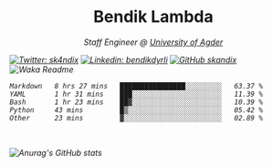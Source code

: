 <h1 align="center"> Bendik Lambda </h1>
<p align="center"><em>Staff Engineer @ <a href="http://www.uia.no">University of Agder</a></p>



[![Twitter: sk4ndix](https://img.shields.io/twitter/follow/sk4ndix?style=social)](https://twitter.com/sk4ndix)
[![Linkedin: bendikdyrli](https://img.shields.io/badge/-bendikdyrli-blue?style=flat-square&logo=Linkedin&logoColor=white&link=https://www.linkedin.com/in/bendikdyrli/)](https://www.linkedin.com/in/bendikdyrli/)
[![GitHub skandix](https://img.shields.io/github/followers/skandix?label=follow&style=social)](https://github.com/skandix)
![Waka Readme](https://github.com/skandix/skandix/workflows/Waka%20Readme/badge.svg)


<!--START_SECTION:waka-->
```text
Markdown   8 hrs 27 mins   ████████████████░░░░░░░░░   63.37 % 
YAML       1 hr 31 mins    ███░░░░░░░░░░░░░░░░░░░░░░   11.39 % 
Bash       1 hr 23 mins    ██▓░░░░░░░░░░░░░░░░░░░░░░   10.39 % 
Python     43 mins         █▒░░░░░░░░░░░░░░░░░░░░░░░   05.42 % 
Other      23 mins         ▓░░░░░░░░░░░░░░░░░░░░░░░░   02.89 % 
```
<!--END_SECTION:waka-->

  <br>
  
![Anurag's GitHub stats](https://github-readme-stats.vercel.app/api?username=skandix&show_icons=true&theme=tokyonight)


